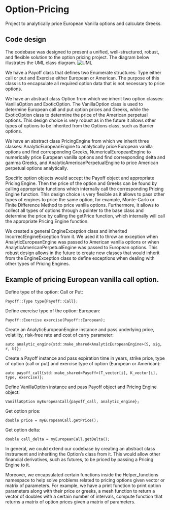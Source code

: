 # Option-Pricing
Project to analytically price European Vanilla options and calculate Greeks.

## Code design
The codebase was designed to present a unified, well-structured, robust, and flexible solution to the option pricing project. The diagram below illustrates the UML class diagram.
![UML](https://github.com/Nikita-boss/Option-Pricing/assets/68224348/a56713cf-9343-4fe0-9b29-dd6011487c44)

We have a Payoff class that defines two Enumerate structures: Type either call or put and Exercise either European or American. The purpose of this class is to encapsulate all required option data that is not necessary to price options.

We have an abstract class Option from which we inherit two option classes: VanillaOption and ExoticOption. The VanillaOption class is used to determine European call and put option prices and Greeks, while the ExoticOption class to determine the price of the American perpetual options. This design choice is very robust as in the future it allows other types of options to be inherited from the Options class, such as Barrier options.

We have an abstract class PricingEngine from which we inherit three classes: AnalyticEuropeanEngine to analytically price European vanilla options and find corresponding Greeks, NumericalEuropeanEngine to numerically price European vanilla options and find corresponding delta and gamma Greeks, and AnalyticAmericanPerpetualEngine to price American perpetual options analytically.

Specific option objects would accept the Payoff object and appropriate Pricing Engine. Then the price of the option and Greeks can be found by calling appropriate functions which internally call the corresponding Pricing Engine function. This design choice is very flexible as it allows to pass other types of engines to price the same option, for example, Monte-Carlo or Finite Difference Method to price vanilla options. Furthermore, it allows to collect all types of options through a pointer to the base class and determine the price by calling the getPrice function, which internally will call the appropriate Pricing Engine function.

We created a general EngineException class and inherited IncorrectEngineException from it. We used it to throw an exception when AnalyticEuropeanEngine was passed to American vanilla options or when AnalyticAmericanPerpetualEngine was passed to European options. This robust design allows in the future to create new classes that would inherit from the EngineException class to define exceptions when dealing with other types of Pricing Engines.

## Example of pricing European vanilla call option.
Define type of the option: Call or Put: 

```
Payoff::Type type{Payoff::Call};
```

Define exercise type of the option: European:

```
Payoff::Exercise exercise(Payoff::European);
```

Create an AnalyticEuropeanEngine instance and pass underlying price, volatility, risk-free rate and cost of carry parameter:

```
auto analytic_engine{std::make_shared<AnalyticEuropeanEngine>(S, sig, r, b)};
```

Create a Payoff instance and pass expiration time in years, strike price, type of option (call or put) and exercise type of option (European or American):

```
auto payoff_call{std::make_shared<Payoff>(T_vector[i], K_vector[i], type, exercise)};
```

Define VanillaOption instance and pass Payoff object and Pricing Engine object:

```
VanillaOption myEuropeanCall{payoff_call, analytic_engine};
```

Get option price:

```
double price = myEuropeanCall.getPrice();
```

Get option delta:

```
double call_delta = myEuropeanCall.getDelta();
```

In general, we could extend our codebase by creating an abstract class Instrument and inheriting the Option’s class from it. This would allow other financial derivatives, such as futures, to be priced by passing a Pricing Engine to it.

Moreover, we encapsulated certain functions inside the Helper_functions namespace to help solve problems related to pricing options given vector or matrix of parameters. For example, we have a print function to print option parameters along with their price or greeks, a mesh function to return a vector of doubles with a certain number of intervals, compute function that returns a matrix of option prices given a matrix of parameters.

